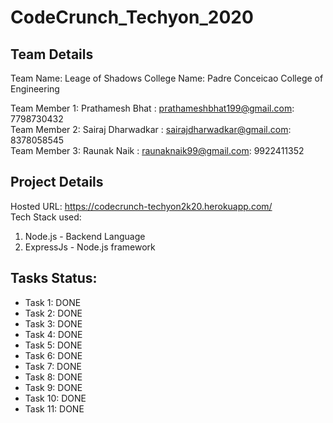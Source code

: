 # CodeCrunch_Techyon_2020

## Team Details

Team Name: Leage of Shadows
College Name: Padre Conceicao College of Engineering

Team Member 1: Prathamesh Bhat : prathameshbhat199@gmail.com: 7798730432<br />
Team Member 2: Sairaj Dharwadkar : sairajdharwadkar@gmail.com: 8378058545<br />
Team Member 3: Raunak Naik : raunaknaik99@gmail.com: 9922411352<br />

## Project Details

Hosted URL: https://codecrunch-techyon2k20.herokuapp.com/<br />
Tech Stack used:
1) Node.js - Backend Language
2) ExpressJs - Node.js framework

## Tasks Status:

* Task 1: DONE
* Task 2: DONE
* Task 3: DONE
* Task 4: DONE
* Task 5: DONE
* Task 6: DONE
* Task 7: DONE
* Task 8: DONE
* Task 9: DONE
* Task 10: DONE
* Task 11: DONE
